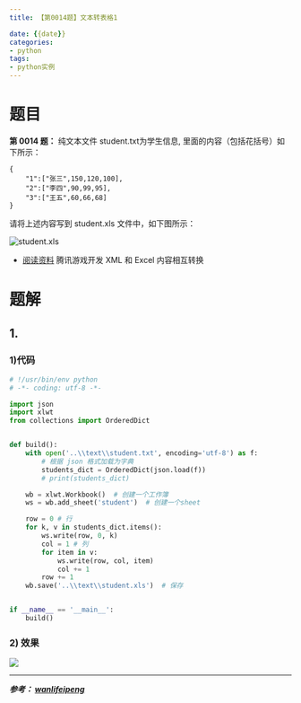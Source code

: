 ```yaml
---
title: 【第0014题】文本转表格1

date: {{date}}
categories:
- python
tags:
- python实例
---
```


# 题目

**第 0014 题：** 纯文本文件 student.txt为学生信息, 里面的内容（包括花括号）如下所示：

    {
    	"1":["张三",150,120,100],
    	"2":["李四",90,99,95],
    	"3":["王五",60,66,68]
    }

请将上述内容写到 student.xls 文件中，如下图所示：

![student.xls](http://i.imgur.com/nPDlpme.jpg)

- [阅读资料](http://www.cnblogs.com/skynet/archive/2013/05/06/3063245.html) 腾讯游戏开发 XML 和 Excel 内容相互转换

# 题解
## 1.

### 1)代码
```python
# !/usr/bin/env python
# -*- coding: utf-8 -*-

import json
import xlwt
from collections import OrderedDict


def build():
    with open('..\\text\\student.txt', encoding='utf-8') as f:
        # 根据 json 格式加载为字典
        students_dict = OrderedDict(json.load(f))
        # print(students_dict)

    wb = xlwt.Workbook()  # 创建一个工作簿
    ws = wb.add_sheet('student')  # 创建一个sheet

    row = 0 # 行
    for k, v in students_dict.items():
        ws.write(row, 0, k)
        col = 1 # 列
        for item in v:
            ws.write(row, col, item)
            col += 1
        row += 1
    wb.save('..\\text\\student.xls')  # 保存


if __name__ == '__main__':
    build()

```

### 2) 效果

![](https://i.loli.net/2019/12/08/w4OyTK6ozIu3t7E.jpg)



---
***参考：
[wanlifeipeng](https://www.cnblogs.com/hupeng1234/p/6681800.html)***
